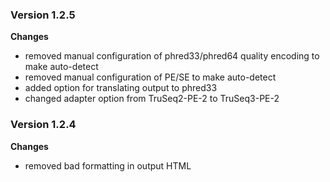 ### Version 1.2.5
__Changes__
- removed manual configuration of phred33/phred64 quality encoding to make auto-detect
- removed manual configuration of PE/SE to make auto-detect
- added option for translating output to phred33
- changed adapter option from TruSeq2-PE-2 to TruSeq3-PE-2

### Version 1.2.4
__Changes__
- removed bad formatting in output HTML
